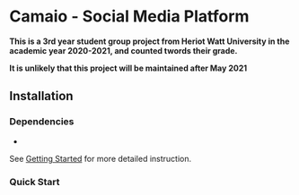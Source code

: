 # Camaio - Social Media Platform

**This is a 3rd year student group project from Heriot Watt University in the academic year 2020-2021, and counted twords their grade.**

**It is unlikely that this project will be maintained after May 2021**

## Installation

### Dependencies

- 

See [Getting Started](GETTING_STARTED.md) for more detailed instruction.

### Quick Start

